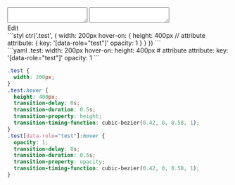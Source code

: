 <div data-size="390" class="code-cont" data-example="attribute">
    <div class="code">
        <div class="code-wrap">
            <textarea id="stylus"></textarea>
            <textarea id="css"></textarea>
            <div class="edit-code">
                <span>Edit</span>
            </div>
        </div>
    </div>
</div>


<div data-size="390" data-examples="stylus"></div>
```styl
ctr('.test', {
  width: 200px
  hover-on: {
    height: 400px
    // attribute
    attribute: {
      key: '[data-role="test"]'
      opacity: 1
    }
  }
})
```

<div data-size="390" data-examples="yaml"></div>
```yaml
.test:
  width: 200px
  hover-on:
    height: 400px
    # attribute
    attribute:
      key: '[data-role="test"]'
      opacity: 1
```

```css
.test {
  width: 200px;
}
.test:hover {
  height: 400px;
  transition-delay: 0s;
  transition-duration: 0.5s;
  transition-property: height;
  transition-timing-function: cubic-bezier(0.42, 0, 0.58, 1);
}
.test[data-role="test"]:hover {
  opacity: 1;
  transition-delay: 0s;
  transition-duration: 0.5s;
  transition-property: opacity;
  transition-timing-function: cubic-bezier(0.42, 0, 0.58, 1);
}
```
<div class="cf"></div>
